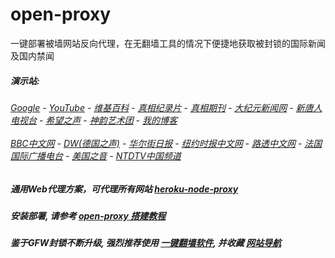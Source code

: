 # open-proxy
一键部署被墙网站反向代理，在无翻墙工具的情况下便捷地获取被封锁的国际新闻及国内禁闻

#####  演示站:
######  [Google](http://45.32.129.244:8888/search?q=425事件) - [YouTube](http://45.32.129.244:8700/results?search_query=425事件) - [维基百科](http://45.32.129.244:8100/wiki/喬高-麥塔斯調查報告) - [真相纪录片](http://45.32.129.244:10080/videos) - [真相期刊](http://45.32.129.244:8300/display.aspx?category_id=3&zhuanti_id=2) - [大纪元新闻网](http://45.32.129.244:10080) - [新唐人电视台](http://45.32.129.244:8000) - [希望之声](http://45.32.129.244:8200) - [神韵艺术团](http://45.32.129.244:8000/xtr/gb/prog673.html) - [我的博客](http://45.32.129.244:10000/)<br/> <br/> [BBC中文网](http://45.32.129.244:9100/zhongwen) - [DW(德国之声)](http://45.32.129.244:9200/zh/在线报导/s-9058?&zhongwen=simp) - [华尔街日报](http://45.32.129.244:9300) - [纽约时报中文网](http://45.32.129.244:9400) - [路透中文网](http://45.32.129.244:9500/) - [法国国际广播电台](http://45.32.129.244:9600/) - [美国之音](http://45.32.129.244:9700/) - [NTDTV中国频道](http://45.32.129.244:10080/videos/tv.html)

##### 通用Web代理方案，可代理所有网站 [heroku-node-proxy](https://github.com/gfw-breaker/heroku-node-proxy/blob/master/README.md) 

##### 安装部署, 请参考 [open-proxy 搭建教程](https://github.com/gfw-breaker/open-proxy/wiki#open-proxy-%E6%90%AD%E5%BB%BA%E6%95%99%E7%A8%8B)

##### 鉴于GFW封锁不断升级, 强烈推荐使用 [一键翻墙软件](http://45.32.129.244:10000/fgate/), 并收藏 [网站导航](https://github.com/gfw-breaker/open-proxy/blob/master/README.md)

